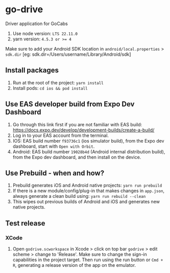 # go-drive
Driver application for GoCabs

1. Use node version: `LTS 22.11.0`
2. yarn version: `4.5.3 or >= 4`

Make sure to add your Android SDK location in `android/local.properties` > `sdk.dir` [eg: sdk.dir=/Users/username/Library/Android/sdk]

## Install packages
  1. Run at the root of the project: `yarn install`
  2. Install pods: `cd ios && pod install`

## Use EAS developer build from Expo Dev Dashboard
1. Go through this link first if you are not familiar with EAS build: https://docs.expo.dev/develop/development-builds/create-a-build/
2. Log in to your EAS account from the terminal.
3. IOS: EAS build number `f93736c1` (ios simulator build), from the Expo dev dashboard,  start with `Open with Orbit`.
4. Android: EAS build number `19028b4d` (Android internal distribution build), from the Expo dev dashboard, and then install on the device.

 ## Use Prebuild - when and how?

 1. Prebuild generates iOS and Android native projects: `yarn run prebuild`
 2. If there is a new module/config/plug-in that makes changes in `app.json`, always generate a clean build using: `yarn run rebuild --clean`
 3. This wipes out previous builds of Android and iOS and generates new native projects.

## Test release
### XCode
1. Open `godrive.scworkspace` in Xcode > click on top bar `godrive` > edit scheme > change to 'Release'. Make sure to change the sign-in capabilities in the project target. Then run using the run button or `Cmd + R`, generating a release version of the app on the emulator.
